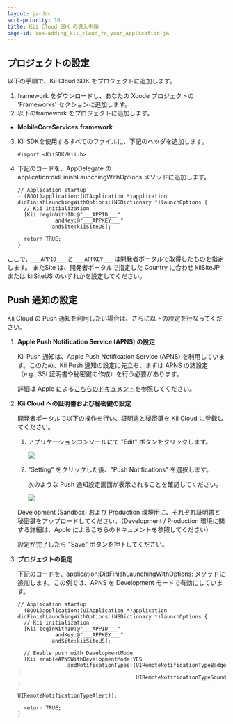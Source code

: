 ```yaml
---
layout: ja-doc
sort-priority: 10
title: Kii Cloud SDK の導入手順
page-id: ios-adding_kii_cloud_to_your_application-ja
---
```

## プロジェクトの設定

以下の手順で、Kii Cloud SDK をプロジェクトに追加します。

1. framework をダウンロードし、あなたの Xcode プロジェクトの 'Frameworks' セクションに追加します。
2. 以下のframework をプロジェクトに追加します。
  * **MobileCoreServices.framework**
3.  Kii SDKを使用するすべてのファイルに、下記のヘッダを追加します。

    ```objc
    #import <KiiSDK/Kii.h>
    ```

4.  下記のコードを、AppDelegate の application:didFinishLaunchingWithOptions メソッドに追加します。

    ```objc
    // Application startup
    - (BOOL)application:(UIApplication *)application didFinishLaunchingWithOptions:(NSDictionary *)launchOptions {
      // Kii initialization
      [Kii beginWithID:@"___APPID___"
                andKey:@"___APPKEY___"
               andSite:kiiSiteUS];

      return TRUE;
    }
    ```

ここで、`___APPID___` と `___APPKEY___` は開発者ポータルで取得したものを指定します。
またSite は、開発者ポータルで指定した Country に合わせ kiiSiteJP または kiiSiteUS のいずれかを設定してください。

## Push 通知の設定

Kii Cloud の Push 通知を利用したい場合は、さらに以下の設定を行なってください。

1. **Apple Push Notification Service (APNS) の設定**

    Kii Push 通知は、Apple Push Notification Service (APNS) を利用しています。このため、Kii Push 通知の設定に先立ち、まずは APNS の諸設定（e.g., SSL証明書や秘密鍵の作成）を行う必要があります。

    詳細は Apple による[こちらのドキュメント](http://developer.apple.com/library/ios/#documentation/NetworkingInternet/Conceptual/RemoteNotificationsPG/Introduction/Introduction.html#//apple_ref/doc/uid/TP40008194-CH1-SW1)を参照してください。

2. **Kii Cloud への証明書および秘密鍵の設定**

    開発者ポータルで以下の操作を行い、証明書と秘密鍵を Kii Cloud に登録してください。

    1. アプリケーションコンソールにて "Edit" ボタンをクリックします。

        ![](ios_quick_kiicloud_01_e.png)

    2. "Setting" をクリックした後、"Push Notifications" を選択します。

        次のような Push 通知設定画面が表示されることを確認してください。

        ![](ios_quick_kiicloud_02_e.png)

    Development (Sandbox) および Production 環境用に、それぞれ証明書と秘密鍵をアップロードしてください。（Development / Production 環境に関する詳細は、Apple によるこちらのドキュメントを参照してください）

    設定が完了したら "Save" ボタンを押下してください。

3. **プロジェクトの設定**

    下記のコードを、application:DidFinishLaunchingWithOptions: メソッドに追加します。この例では、APNS を Development モードで有効にしています。

    ```objc
    // Application startup
    - (BOOL)application:(UIApplication *)application didFinishLaunchingWithOptions:(NSDictionary *)launchOptions {
      // Kii initialization
      [Kii beginWithID:@"___APPID___"
                andKey:@"___APPKEY___"
               andSite:kiiSiteUS];

      // Enable push with DevelopmentMode
      [Kii enableAPNSWithDevelopmentMode:YES
                    andNotificationTypes:(UIRemoteNotificationTypeBadge |
                                          UIRemoteNotificationTypeSound |
                                          UIRemoteNotificationTypeAlert)];

      return TRUE;
    }
    ```
